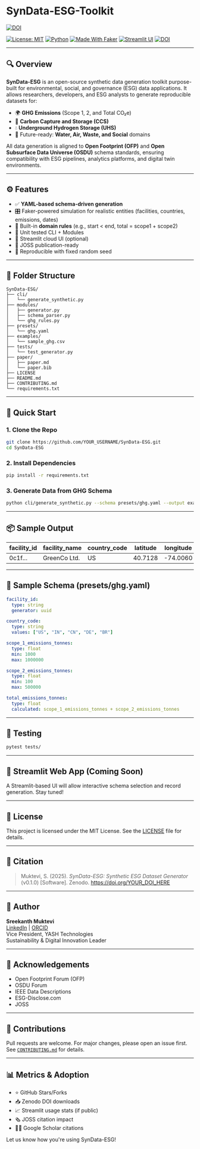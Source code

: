 # SynData-ESG-Toolkit

[![DOI](https://zenodo.org/badge/DOI/10.5281/zenodo.17394066.svg)](https://doi.org/10.5281/zenodo.17394066)

[![License: MIT](https://img.shields.io/badge/License-MIT-yellow.svg)](LICENSE)
[![Python](https://img.shields.io/badge/Python-3.8%2B-blue.svg)](https://www.python.org/)
[![Made With Faker](https://img.shields.io/badge/made%20with-faker-orange)](https://faker.readthedocs.io/)
[![Streamlit UI](https://img.shields.io/badge/Streamlit-Available-green)](https://streamlit.io/)
[![DOI](https://zenodo.org/badge/DOI/YOUR_DOI_HERE.svg)](https://doi.org/YOUR_DOI_HERE)

---

## 🔍 Overview

**SynData-ESG** is an open-source synthetic data generation toolkit purpose-built for environmental, social, and governance (ESG) data applications. It allows researchers, developers, and ESG analysts to generate reproducible datasets for:

- 🌍 **GHG Emissions** (Scope 1, 2, and Total CO₂e)
- 🧊 **Carbon Capture and Storage (CCS)**
- 💧 **Underground Hydrogen Storage (UHS)**
- 🚰 Future-ready: **Water, Air, Waste, and Social** domains

All data generation is aligned to **Open Footprint (OFP)** and **Open Subsurface Data Universe (OSDU)** schema standards, ensuring compatibility with ESG pipelines, analytics platforms, and digital twin environments.

---

## ⚙️ Features

- ✅ **YAML-based schema-driven generation**
- 🎛️ Faker-powered simulation for realistic entities (facilities, countries, emissions, dates)
- 🔁 Built-in **domain rules** (e.g., start < end, total = scope1 + scope2)
- 🧪 Unit tested CLI + Modules
- 🧵 Streamlit cloud UI (optional)
- 🧾 JOSS publication-ready
- 📂 Reproducible with fixed random seed

---

## 📁 Folder Structure

```
SynData-ESG/
├── cli/
│   └── generate_synthetic.py
├── modules/
│   ├── generator.py
│   ├── schema_parser.py
│   └── ghg_rules.py
├── presets/
│   └── ghg.yaml
├── examples/
│   └── sample_ghg.csv
├── tests/
│   └── test_generator.py
├── paper/
│   ├── paper.md
│   └── paper.bib
├── LICENSE
├── README.md
├── CONTRIBUTING.md
└── requirements.txt
```

---

## 🚀 Quick Start

### 1. Clone the Repo

```bash
git clone https://github.com/YOUR_USERNAME/SynData-ESG.git
cd SynData-ESG
```

### 2. Install Dependencies

```bash
pip install -r requirements.txt
```

### 3. Generate Data from GHG Schema

```bash
python cli/generate_synthetic.py --schema presets/ghg.yaml --output examples/synthetic_ghg.csv --num-records 100
```

---

## 📦 Sample Output

| facility_id | facility_name | country_code | latitude | longitude | scope_1_emissions_tonnes | scope_2_emissions_tonnes | total_emissions_tonnes |
|-------------|---------------|---------------|----------|-----------|---------------------------|---------------------------|--------------------------|
| 0c1f...     | GreenCo Ltd.  | US            | 40.7128  | -74.0060  | 51234.0                   | 10000.0                   | 61234.0                  |

---

## 🧾 Sample Schema (presets/ghg.yaml)

```yaml
facility_id:
  type: string
  generator: uuid

country_code:
  type: string
  values: ["US", "IN", "CN", "DE", "BR"]

scope_1_emissions_tonnes:
  type: float
  min: 1000
  max: 1000000

scope_2_emissions_tonnes:
  type: float
  min: 100
  max: 500000

total_emissions_tonnes:
  type: float
  calculated: scope_1_emissions_tonnes + scope_2_emissions_tonnes
```

---

## 🧪 Testing

```bash
pytest tests/
```

---

## 🧵 Streamlit Web App (Coming Soon)

A Streamlit-based UI will allow interactive schema selection and record generation. Stay tuned!

---

## 📄 License

This project is licensed under the MIT License. See the [LICENSE](LICENSE) file for details.

---

## 🙌 Citation

> Muktevi, S. (2025). *SynData-ESG: Synthetic ESG Dataset Generator* (v0.1.0) [Software]. Zenodo. https://doi.org/YOUR_DOI_HERE

---

## 👤 Author

**Sreekanth Muktevi**  
[LinkedIn](https://www.linkedin.com/in/sreemuktevi) | [ORCID](https://orcid.org/0009-0007-8116-3176)  
Vice President, YASH Technologies  
Sustainability & Digital Innovation Leader

---

## 📣 Acknowledgements

- Open Footprint Forum (OFP)
- OSDU Forum
- IEEE Data Descriptions
- ESG-Disclose.com
- JOSS

---

## 🤝 Contributions

Pull requests are welcome. For major changes, please open an issue first.  
See [`CONTRIBUTING.md`](CONTRIBUTING.md) for details.

---

## 📊 Metrics & Adoption

- ⭐ GitHub Stars/Forks
- 📥 Zenodo DOI downloads
- 📈 Streamlit usage stats (if public)
- 🗞️ JOSS citation impact
- 🧑‍💻 Google Scholar citations

Let us know how you're using SynData-ESG!
